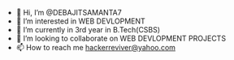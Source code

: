 - 👋 Hi, I’m @DEBAJITSAMANTA7
- 👀 I’m interested in WEB DEVLOPMENT
- 🌱 I’m currently in 3rd year in B.Tech(CSBS)
- 💞️ I’m looking to collaborate on WEB DEVLOPMENT PROJECTS
- 📫 How to reach me hackerreviver@yahoo.com
<!---
DEBAJITSAMANTA7/DEBAJITSAMANTA7 is a ✨ special ✨ repository because its `README.md` (this file) appears on your GitHub profile.
You can click the Preview link to take a look at your changes.
--->
